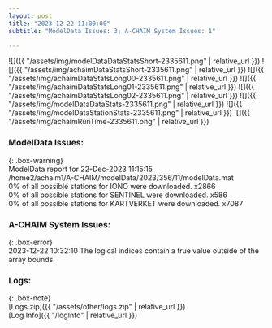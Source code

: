 ```yaml
---
layout: post
title: "2023-12-22 11:00:00"
subtitle: "ModelData Issues: 3; A-CHAIM System Issues: 1"

---
```


![]({{ "/assets/img/modelDataDataStatsShort-2335611.png" | relative_url }})
![]({{ "/assets/img/achaimDataStatsShort-2335611.png" | relative_url }})
![]({{ "/assets/img/achaimDataStatsLong00-2335611.png" | relative_url }})
![]({{ "/assets/img/achaimDataStatsLong01-2335611.png" | relative_url }})
![]({{ "/assets/img/achaimDataStatsLong02-2335611.png" | relative_url }})
![]({{ "/assets/img/modelDataDataStats-2335611.png" | relative_url }})
![]({{ "/assets/img/modelDataStationStats-2335611.png" | relative_url }})
![]({{ "/assets/img/achaimRunTime-2335611.png" | relative_url }})


### ModelData Issues:  
  
{: .box-warning}  
 ModelData report for 22-Dec-2023 11:15:15   
 /home2/achaim1/A-CHAIM/modelData/2023/356/11/modelData.mat   
 0% of all possible stations for IONO were downloaded. x2866   
 0% of all possible stations for SENTINEL were downloaded. x586   
 0% of all possible stations for KARTVERKET were downloaded. x7087   
  
### A-CHAIM System Issues:  
  
{: .box-error}  
2023-12-22 10:32:10 The logical indices contain a true value outside of the array bounds.  

### Logs:  
  
{: .box-note}  
[Logs.zip]({{ "/assets/other/logs.zip" | relative_url }})  
[Log Info]({{ "/logInfo" | relative_url }})  
